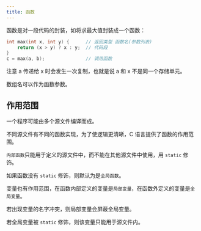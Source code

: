 ```yaml
---
title: 函数
---
```


函数是对一段代码的封装，如将求最大值封装成一个函数：

```c
int max(int x, int y) {      // 返回类型 函数名(参数列表)
    return (x > y) ? x : y;  // 代码段
}
c = max(a, b);               // 调用函数
```

注意 a 传递给 x 时会发生一次复制，也就是说 a 和 x 不是同一个存储单元。

数组名可以作为函数参数。

## 作用范围

一个程序可能由多个源文件编译而成。

不同源文件有不同的函数实现，为了使逻辑更清晰，C 语言提供了函数的作用范围。

`内部函数`只能用于定义的源文件中，而不能在其他源文件中使用，用 `static` 修饰。

如果函数没有 `static` 修饰，则默认为是`全局函数`。

变量也有作用范围，在函数内部定义的变量是`局部变量`，在函数外定义的变量是`全局变量`。

若出现变量的名字冲突，则局部变量会屏蔽全局变量。

若全局变量被 `static` 修饰，则该变量只能用于源文件内。